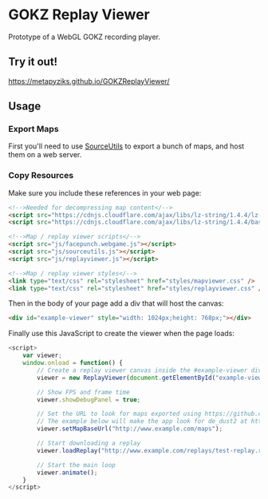 # GOKZ Replay Viewer
Prototype of a WebGL GOKZ recording player.

## Try it out!
https://metapyziks.github.io/GOKZReplayViewer/

## Usage
### Export Maps
First you'll need to use [SourceUtils](https://github.com/Metapyziks/SourceUtils) to export a bunch of maps, and
host them on a web server.

### Copy Resources

Make sure you include these references in your web page:

```html
<!-->Needed for decompressing map content</-->
<script src="https://cdnjs.cloudflare.com/ajax/libs/lz-string/1.4.4/lz-string.min.js"></script>
<script src="https://cdnjs.cloudflare.com/ajax/libs/lz-string/1.4.4/base64-string.min.js"></script>

<!-->Map / replay viewer scripts</-->
<script src="js/facepunch.webgame.js"></script>
<script src="js/sourceutils.js"></script>
<script src="js/replayviewer.js"></script>

<!-->Map / replay viewer styles</-->
<link type="text/css" rel="stylesheet" href="styles/mapviewer.css" />
<link type="text/css" rel="stylesheet" href="styles/replayviewer.css" />
```

Then in the body of your page add a div that will host the canvas:

```html
<div id="example-viewer" style="width: 1024px;height: 768px;"></div>
```

Finally use this JavaScript to create the viewer when the page loads:

```javascript
<script>
    var viewer;
    window.onload = function() {
        // Create a replay viewer canvas inside the #example-viewer div
        viewer = new ReplayViewer(document.getElementById("example-viewer"));

        // Show FPS and frame time
        viewer.showDebugPanel = true;

        // Set the URL to look for maps exported using https://github.com/Metapyziks/SourceUtils
        // The example below will make the app look for de_dust2 at http://www.example.com/maps/de_dust2/index.json
        viewer.setMapBaseUrl("http://www.example.com/maps");

        // Start downloading a replay
        viewer.loadReplay("http://www.example.com/replays/test-replay.replay");

        // Start the main loop
        viewer.animate();
    }
</script>
```
